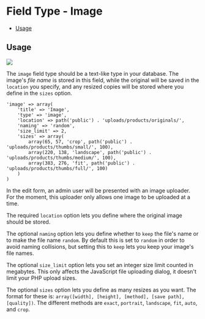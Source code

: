 # Field Type - Image

- [Usage](#usage)

<a name="usage"></a>
## Usage

<img src="https://raw.github.com/FrozenNode/Laravel-Administrator/3.0.0/examples/images/field-type-image.png" />

The `image` field type should be a text-like type in your database. The image's *file name* is stored in this field, while the original will be saved in the `location` you specify, and any resized copies will be stored where you define in the `sizes` option.

	'image' => array(
		'title' => 'Image',
		'type' => 'image',
		'location' => path('public') . 'uploads/products/originals/',
		'naming' => 'random',
		'size_limit' => 2,
		'sizes' => array(
			array(65, 57, 'crop', path('public') . 'uploads/products/thumbs/small/', 100),
			array(220, 138, 'landscape', path('public') . 'uploads/products/thumbs/medium/', 100),
			array(383, 276, 'fit', path('public') . 'uploads/products/thumbs/full/', 100)
		)
	)

In the edit form, an admin user will be presented with an image uploader. For the moment, this uploader only allows one image to be uploaded at a time.

The required `location` option lets you define where the original image should be stored.

The optional `naming` option lets you define whether to `keep` the file's name or to make the file name `random`. By default this is set to `random` in order to avoid naming collisions, but setting this to `keep` lets you keep your image's file names.

The optional `size_limit` option lets you set an integer size limit counted in megabytes. This only affects the JavaScript file uploading dialog, it doesn't limit your PHP upload sizes.

The optional `sizes` option lets you define as many resizes as you want. The format for these is: `array([width], [height], [method], [save path], [quality])`. The different methods are `exact`, `portrait`, `landscape`, `fit`, `auto`, and `crop`.